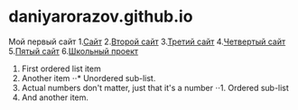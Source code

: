 # daniyarorazov.github.io
Мой первый сайт
1.[Сайт](https://daniyarorazov.github.io/%D0%98%D0%B3%D1%80%D0%BE%D0%B2%D0%BE%D0%B9%20%D1%81%D0%B0%D0%B9%D1%82/)
2.[Второй сайт](https://daniyarorazov.github.io/%D0%A1%D0%B0%D0%B9%D1%82%202/)
3.[Третий сайт](https://daniyarorazov.github.io/The%20best%20music%20group%20web-site/)
4.[Четвертый сайт](https://daniyarorazov.github.io/%D0%9A%D0%B0%D0%BA%D0%BE%D0%B9-%D1%82%D0%BE%20%D0%B2%D0%B5%D0%B1-%D1%81%D0%B0%D0%B9%D1%82/index.html)
5.[Пятый сайт](https://daniyarorazov.github.io/Restaurant%20web-site/)
6.[Школьный проект](https://daniyarorazov.github.io/School%20project/)
1. First ordered list item
2. Another item
⋅⋅* Unordered sub-list. 
1. Actual numbers don't matter, just that it's a number
⋅⋅1. Ordered sub-list
4. And another item.
